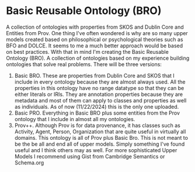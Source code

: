# Basic Reusable Ontology (BRO)
A collection of ontologies with properties from SKOS and Dublin Core and Entities from Prov. One thing I've often wondered is why are so many upper models created based on philosophical or psychological theories such as BFO and DOLCE. It seems to me a much better approach would be based on best practices. With that in mind I'm creating the Basic Reusable Ontology (BRO). A collection of ontologies based on my experience building ontologies that solve real problems. There will be three versions:
1) Basic BRO. These are properties from Dublin Core and SKOS that I include in every ontology because they are almost always used. All the properties in this ontology have no range datatype so that they can be either literals or IRIs. They are annotation properties because they are metadata and most of them can apply to classes and properties as well as individuals. As of now (11/22/2024) this is the only one uploaded.
2) Basic PRO. Everything in Basic BRO plus some entities from the Prov ontology that I include in almost all my ontologies.
3) Prov++. Although Prov is for data provenance, it has classes such as Activity, Agent, Person, Organization that are quite useful in virtually all domains. This ontology is all of Prov plus Basic Bro.
This is not meant to be the be all and end all of upper models. Simply something I've found useful and I think others may as well. For more sophisticated Upper Models I recommend using Gist from Cambridge Semantics or Schema.org 
